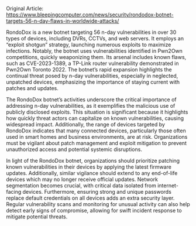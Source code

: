 Original Article: https://www.bleepingcomputer.com/news/security/rondodox-botnet-targets-56-n-day-flaws-in-worldwide-attacks/

RondoDox is a new botnet targeting 56 n-day vulnerabilities in over 30 types of devices, including DVRs, CCTVs, and web servers. It employs an “exploit shotgun” strategy, launching numerous exploits to maximize infections. Notably, the botnet uses vulnerabilities identified in Pwn2Own competitions, quickly weaponizing them. Its arsenal includes known flaws, such as CVE-2023-1389, a TP-Link router vulnerability demonstrated in Pwn2Own Toronto 2022. The botnet’s rapid expansion highlights the continual threat posed by n-day vulnerabilities, especially in neglected, unpatched devices, emphasizing the importance of staying current with patches and updates.

The RondoDox botnet’s activities underscore the critical importance of addressing n-day vulnerabilities, as it exemplifies the malicious use of publicly disclosed exploits. This situation is significant because it highlights how quickly threat actors can capitalize on known vulnerabilities, causing widespread impact. Additionally, the range of devices targeted by RondoDox indicates that many connected devices, particularly those often used in smart homes and business environments, are at risk. Organizations must be vigilant about patch management and exploit mitigation to prevent unauthorized access and potential systemic disruptions.

In light of the RondoDox botnet, organizations should prioritize patching known vulnerabilities in their devices by applying the latest firmware updates. Additionally, similar vigilance should extend to any end-of-life devices which may no longer receive official updates. Network segmentation becomes crucial, with critical data isolated from internet-facing devices. Furthermore, ensuring strong and unique passwords replace default credentials on all devices adds an extra security layer. Regular vulnerability scans and monitoring for unusual activity can also help detect early signs of compromise, allowing for swift incident response to mitigate potential threats.